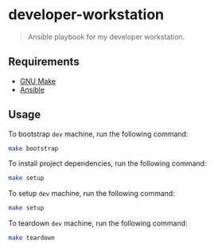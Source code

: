 # developer-workstation
> Ansible playbook for my developer workstation.

## Requirements

- [GNU Make](https://www.gnu.org/software/make/)
- [Ansible](https://docs.ansible.com/ansible/latest/installation_guide/intro_installation.html)

## Usage
To bootstrap `dev` machine, run the following command:
```bash
make bootstrap
```

To install project dependencies, run the following command:
```bash
make setup
```

To setup `dev` machine, run the following command:
```bash
make setup
```

To teardown `dev` machine, run the following command:
```bash
make teardown
```
